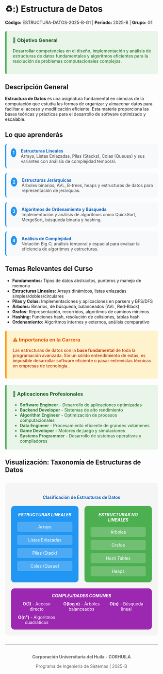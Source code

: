 # ♻️:) Estructura de Datos
**Código:** ESTRUCTURA-DATOS-2025-B-G1 | **Período:** 2025-B | **Grupo:** G1

<div style="background-color: #e8f5e8; padding: 20px; border-left: 5px solid #4CAF50; margin: 20px 0; border-radius: 5px;">
<h3 style="color: #1b5e20; margin-top: 0;">🎯 Objetivo General</h3>
<p style="color: #2e7d32; font-weight: 500;">Desarrollar competencias en el diseño, implementación y análisis de estructuras de datos fundamentales y algoritmos eficientes para la resolución de problemas computacionales complejos.</p>
</div>

## Descripción General

**Estructura de Datos** es una asignatura fundamental en ciencias de la computación que estudia las formas de organizar y almacenar datos para facilitar el acceso y modificación eficiente. Esta materia proporciona las bases teóricas y prácticas para el desarrollo de software optimizado y escalable.

## Lo que aprenderás

<div style="counter-reset: learning-counter;">

<div style="counter-increment: learning-counter; display: flex; align-items: flex-start; margin: 15px 0; padding: 15px; background-color: #f8f9fa; border-radius: 8px; border-left: 4px solid #2196F3;">
<div style="background-color: #2196F3; color: white; border-radius: 50%; width: 30px; height: 30px; display: flex; align-items: center; justify-content: center; margin-right: 15px; font-weight: bold;">1</div>
<div>
<strong style="color: #1565c0;">Estructuras Lineales</strong><br>
<span style="color: #424242;">Arrays, Listas Enlazadas, Pilas (Stacks), Colas (Queues) y sus variantes con análisis de complejidad temporal.</span>
</div>
</div>

<div style="counter-increment: learning-counter; display: flex; align-items: flex-start; margin: 15px 0; padding: 15px; background-color: #f8f9fa; border-radius: 8px; border-left: 4px solid #2196F3;">
<div style="background-color: #2196F3; color: white; border-radius: 50%; width: 30px; height: 30px; display: flex; align-items: center; justify-content: center; margin-right: 15px; font-weight: bold;">2</div>
<div>
<strong style="color: #1565c0;">Estructuras Jerárquicas</strong><br>
<span style="color: #424242;">Árboles binarios, AVL, B-trees, heaps y estructuras de datos para representación de jerarquías.</span>
</div>
</div>

<div style="counter-increment: learning-counter; display: flex; align-items: flex-start; margin: 15px 0; padding: 15px; background-color: #f8f9fa; border-radius: 8px; border-left: 4px solid #2196F3;">
<div style="background-color: #2196F3; color: white; border-radius: 50%; width: 30px; height: 30px; display: flex; align-items: center; justify-content: center; margin-right: 15px; font-weight: bold;">3</div>
<div>
<strong style="color: #1565c0;">Algoritmos de Ordenamiento y Búsqueda</strong><br>
<span style="color: #424242;">Implementación y análisis de algoritmos como QuickSort, MergeSort, búsqueda binaria y hashing.</span>
</div>
</div>

<div style="counter-increment: learning-counter; display: flex; align-items: flex-start; margin: 15px 0; padding: 15px; background-color: #f8f9fa; border-radius: 8px; border-left: 4px solid #2196F3;">
<div style="background-color: #2196F3; color: white; border-radius: 50%; width: 30px; height: 30px; display: flex; align-items: center; justify-content: center; margin-right: 15px; font-weight: bold;">4</div>
<div>
<strong style="color: #1565c0;">Análisis de Complejidad</strong><br>
<span style="color: #424242;">Notación Big O, análisis temporal y espacial para evaluar la eficiencia de algoritmos y estructuras.</span>
</div>
</div>

</div>

## Temas Relevantes del Curso

- **Fundamentos:** Tipos de datos abstractos, punteros y manejo de memoria
- **Estructuras Lineales:** Arrays dinámicos, listas enlazadas simples/dobles/circulares
- **Pilas y Colas:** Implementaciones y aplicaciones en parsers y BFS/DFS
- **Árboles:** Binarios, de búsqueda, balanceados (AVL, Red-Black)
- **Grafos:** Representación, recorridos, algoritmos de caminos mínimos
- **Hashing:** Funciones hash, resolución de colisiones, tablas hash
- **Ordenamiento:** Algoritmos internos y externos, análisis comparativo

<div style="background-color: #fff3cd; padding: 20px; border-left: 5px solid #ff9800; margin: 20px 0; border-radius: 5px;">
<h3 style="color: #e65100; margin-top: 0;">⚠️ Importancia en la Carrera</h3>
<p style="color: #bf360c; font-weight: 500;">Las estructuras de datos son la <strong>base fundamental</strong> de toda la programación avanzada. Sin un sólido entendimiento de estas, es imposible desarrollar software eficiente o pasar entrevistas técnicas en empresas de tecnología.</p>
</div>

<div style="background-color: #e8f5e8; padding: 20px; border-left: 5px solid #4CAF50; margin: 20px 0; border-radius: 5px;">
<h3 style="color: #1b5e20; margin-top: 0;">💼 Aplicaciones Profesionales</h3>
<ul style="margin: 0; color: #2e7d32; font-weight: 500;">
<li><strong>Software Engineer</strong> - Desarrollo de aplicaciones optimizadas</li>
<li><strong>Backend Developer</strong> - Sistemas de alto rendimiento</li>
<li><strong>Algorithm Engineer</strong> - Optimización de procesos computacionales</li>
<li><strong>Data Engineer</strong> - Procesamiento eficiente de grandes volúmenes</li>
<li><strong>Game Developer</strong> - Motores de juego y simulaciones</li>
<li><strong>Systems Programmer</strong> - Desarrollo de sistemas operativos y compiladores</li>
</ul>
</div>

## Visualización: Taxonomía de Estructuras de Datos

<div style="text-align: center; margin: 30px 0; padding: 20px; background-color: #f5f5f5; border-radius: 10px;">
<h4 style="color: #1565c0; margin-bottom: 20px;">Clasificación de Estructuras de Datos</h4>

<div style="display: grid; grid-template-columns: 1fr 1fr; gap: 20px; margin: 20px 0;">
  <div style="background-color: #2196F3; color: white; padding: 20px; border-radius: 10px;">
    <h5 style="margin: 0 0 15px 0;">ESTRUCTURAS LINEALES</h5>
    <div style="display: grid; gap: 10px;">
      <div style="background-color: rgba(255,255,255,0.2); padding: 8px; border-radius: 5px;">Arrays</div>
      <div style="background-color: rgba(255,255,255,0.2); padding: 8px; border-radius: 5px;">Listas Enlazadas</div>
      <div style="background-color: rgba(255,255,255,0.2); padding: 8px; border-radius: 5px;">Pilas (Stack)</div>
      <div style="background-color: rgba(255,255,255,0.2); padding: 8px; border-radius: 5px;">Colas (Queue)</div>
    </div>
  </div>
  
  <div style="background-color: #4CAF50; color: white; padding: 20px; border-radius: 10px;">
    <h5 style="margin: 0 0 15px 0;">ESTRUCTURAS NO LINEALES</h5>
    <div style="display: grid; gap: 10px;">
      <div style="background-color: rgba(255,255,255,0.2); padding: 8px; border-radius: 5px;">Árboles</div>
      <div style="background-color: rgba(255,255,255,0.2); padding: 8px; border-radius: 5px;">Grafos</div>
      <div style="background-color: rgba(255,255,255,0.2); padding: 8px; border-radius: 5px;">Hash Tables</div>
      <div style="background-color: rgba(255,255,255,0.2); padding: 8px; border-radius: 5px;">Heaps</div>
    </div>
  </div>
</div>

<div style="background-color: #9C27B0; color: white; padding: 15px; border-radius: 10px; margin-top: 20px;">
  <h5 style="margin: 0 0 10px 0;">COMPLEJIDADES COMUNES</h5>
  <div style="display: grid; grid-template-columns: repeat(auto-fit, minmax(120px, 1fr)); gap: 10px; font-size: 14px;">
    <div><strong>O(1)</strong> - Acceso directo</div>
    <div><strong>O(log n)</strong> - Árboles balanceados</div>
    <div><strong>O(n)</strong> - Búsqueda lineal</div>
    <div><strong>O(n²)</strong> - Algoritmos cuadráticos</div>
  </div>
</div>
</div>

---

<div style="text-align: center; color: #666; margin-top: 30px;">
<p><strong>Corporación Universitaria del Huila - CORHUILA</strong></p>
<p>Programa de Ingeniería de Sistemas | 2025-B</p>
</div>
